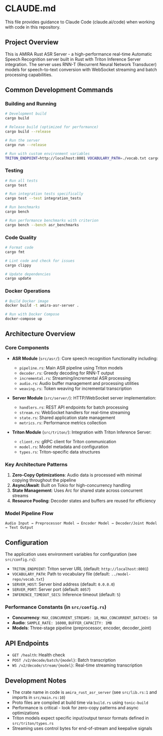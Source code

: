 # CLAUDE.md

This file provides guidance to Claude Code (claude.ai/code) when working with code in this repository.

## Project Overview

This is AMIRA Rust ASR Server - a high-performance real-time Automatic Speech Recognition server built in Rust with Triton Inference Server integration. The server uses RNN-T (Recurrent Neural Network Transducer) models for speech-to-text conversion with WebSocket streaming and batch processing capabilities.

## Common Development Commands

### Building and Running
```bash
# Development build
cargo build

# Release build (optimized for performance)
cargo build --release

# Run the server
cargo run --release

# Run with custom environment variables
TRITON_ENDPOINT=http://localhost:8001 VOCABULARY_PATH=./vocab.txt cargo run --release
```

### Testing
```bash
# Run all tests
cargo test

# Run integration tests specifically
cargo test --test integration_tests

# Run benchmarks
cargo bench

# Run performance benchmarks with criterion
cargo bench --bench asr_benchmarks
```

### Code Quality
```bash
# Format code
cargo fmt

# Lint code and check for issues
cargo clippy

# Update dependencies
cargo update
```

### Docker Operations
```bash
# Build Docker image
docker build -t amira-asr-server .

# Run with Docker Compose
docker-compose up
```

## Architecture Overview

### Core Components

- **ASR Module** (`src/asr/`): Core speech recognition functionality including:
  - `pipeline.rs`: Main ASR pipeline using Triton models
  - `decoder.rs`: Greedy decoding for RNN-T output
  - `incremental.rs`: Streaming/incremental ASR processing
  - `audio.rs`: Audio buffer management and processing utilities
  - `weaving.rs`: Token weaving for incremental transcription

- **Server Module** (`src/server/`): HTTP/WebSocket server implementation:
  - `handlers.rs`: REST API endpoints for batch processing
  - `stream.rs`: WebSocket handlers for real-time streaming
  - `state.rs`: Shared application state management
  - `metrics.rs`: Performance metrics collection

- **Triton Module** (`src/triton/`): Integration with Triton Inference Server:
  - `client.rs`: gRPC client for Triton communication
  - `model.rs`: Model metadata and configuration
  - `types.rs`: Triton-specific data structures

### Key Architecture Patterns

1. **Zero-Copy Optimizations**: Audio data is processed with minimal copying throughout the pipeline
2. **Async/Await**: Built on Tokio for high-concurrency handling
3. **State Management**: Uses Arc<T> for shared state across concurrent streams
4. **Resource Pooling**: Decoder states and buffers are reused for efficiency

### Model Pipeline Flow
```
Audio Input → Preprocessor Model → Encoder Model → Decoder/Joint Model → Text Output
```

## Configuration

The application uses environment variables for configuration (see `src/config.rs`):

- `TRITON_ENDPOINT`: Triton server URL (default: `http://localhost:8001`)
- `VOCABULARY_PATH`: Path to vocabulary file (default: `../model-repo/vocab.txt`)
- `SERVER_HOST`: Server bind address (default: `0.0.0.0`)
- `SERVER_PORT`: Server port (default: `8057`)
- `INFERENCE_TIMEOUT_SECS`: Inference timeout (default: `5`)

### Performance Constants (in `src/config.rs`)

- **Concurrency**: `MAX_CONCURRENT_STREAMS: 10`, `MAX_CONCURRENT_BATCHES: 50`
- **Audio**: `SAMPLE_RATE: 16000`, `BUFFER_CAPACITY: 1MB`
- **Models**: Three-stage pipeline (preprocessor, encoder, decoder_joint)

## API Endpoints

- `GET /health`: Health check
- `POST /v2/decode/batch/{model}`: Batch transcription
- `WS /v2/decode/stream/{model}`: Real-time streaming transcription

## Development Notes

- The crate name in code is `amira_rust_asr_server` (see `src/lib.rs:1` and imports in `src/main.rs:10`)
- Proto files are compiled at build time via `build.rs` using `tonic-build`
- Performance is critical - look for zero-copy patterns and async optimizations
- Triton models expect specific input/output tensor formats defined in `src/triton/types.rs`
- Streaming uses control bytes for end-of-stream and keepalive signals